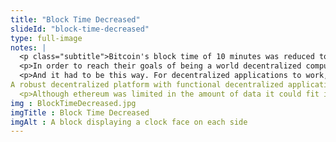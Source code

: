 ```yaml
--- 
title: "Block Time Decreased"
slideId: "block-time-decreased"
type: full-image
notes: |
  <p class="subtitle">Bitcoin's block time of 10 minutes was reduced to just 10 seconds in the ethereum network. These faster confirmation times allow for the quicker processing of data. It is this characteristic that allows ethereum to act as a functional decentralized platform.</p>
  <p>In order to reach their goals of being a world decentralized computer, the ethereum blockchain had to find a way to process data more quickly than the Bitcoin network. The developers found that if they greatly decreased Bitcoin's block time, more data could be processed by the network. ethereum set their block times to be around ten seconds each, several times faster than each Bitcoin block is created.</p>
  <p>And it had to be this way. For decentralized applications to work, requests have to be received and fulfilled by the network quickly. You're not going to use a decentralized application that takes several minutes to process each action you are trying to complete; it just isn't feasible. 
A robust decentralized platform with functional decentralized applications would process each action quickly and fluidly, allowing users to interact with dApps without having to wait minutes for the latest data request to be processed.</p>
  <p>Although ethereum was limited in the amount of data it could fit into each block, this network construction and block time decrease was better suited to act as a platform for decentralized applications than Bitcoin.</p>
img : BlockTimeDecreased.jpg
imgTitle : Block Time Decreased
imgAlt : A block displaying a clock face on each side
---
```

